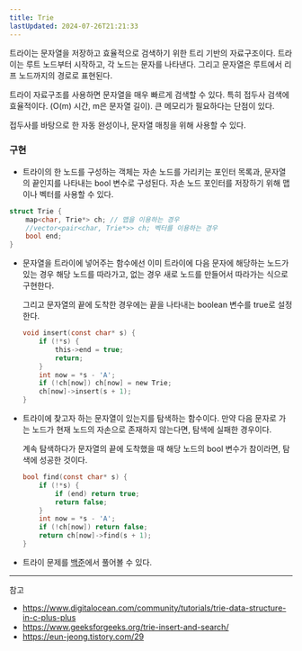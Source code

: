 ```yaml
---
title: Trie
lastUpdated: 2024-07-26T21:21:33
---
```


트라이는 문자열을 저장하고 효율적으로 검색하기 위한 트리 기반의 자료구조이다. 트라이는 루트 노드부터 시작하고, 각 노드는 문자를 나타낸다. 그리고 문자열은 루트에서 리프 노드까지의 경로로 표현된다.

트라이 자료구조를 사용하면 문자열을 매우 빠르게 검색할 수 있다. 특히 접두사 검색에 효율적이다. (O(m) 시간, m은 문자열 길이). 큰 메모리가 필요하다는 단점이 있다.

접두사를 바탕으로 한 자동 완성이나, 문자열 매칭을 위해 사용할 수 있다.

### 구현

- 트라이의 한 노드를 구성하는 객체는 자손 노드를 가리키는 포인터 목록과, 문자열의 끝인지를 나타내는 bool 변수로 구성된다. 자손 노드 포인터를 저장하기 위해 맵이나 벡터를 사용할 수 있다.

```c
struct Trie {
	map<char, Trie*> ch; // 맵을 이용하는 경우
   	//vector<pair<char, Trie*>> ch; 벡터를 이용하는 경우
	bool end; 
}
```

- 문자열을 트라이에 넣어주는 함수에선 이미 트라이에 다음 문자에 해당하는 노드가 있는 경우 해당 노드를 따라가고, 없는 경우 새로 노드를 만들어서 따라가는 식으로 구현한다.
    
    그리고 문자열의 끝에 도착한 경우에는 끝을 나타내는 boolean 변수를 true로 설정한다.
     
    ```c
    void insert(const char* s) {
        if (!*s) {
            this->end = true;
            return;
        }
        int now = *s - 'A';
        if (!ch[now]) ch[now] = new Trie;
        ch[now]->insert(s + 1);
    }
    ```

- 트라이에 찾고자 하는 문자열이 있는지를 탐색하는 함수이다. 만약 다음 문자로 가는 노드가 현재 노드의 자손으로 존재하지 않는다면, 탐색에 실패한 경우이다.
  
    계속 탐색하다가 문자열의 끝에 도착했을 때 해당 노드의 bool 변수가 참이라면, 탐색에 성공한 것이다.

    ```c
    bool find(const char* s) {
        if (!*s) {
            if (end) return true;
            return false;
        }
        int now = *s - 'A';
        if (!ch[now]) return false;
        return ch[now]->find(s + 1);
    }
    ```

- 트라이 문제를 [백준](https://www.acmicpc.net/problemset?sort=ac_desc&algo=79)에서 풀어볼 수 있다.

---
참고
- https://www.digitalocean.com/community/tutorials/trie-data-structure-in-c-plus-plus
- https://www.geeksforgeeks.org/trie-insert-and-search/
- https://eun-jeong.tistory.com/29
